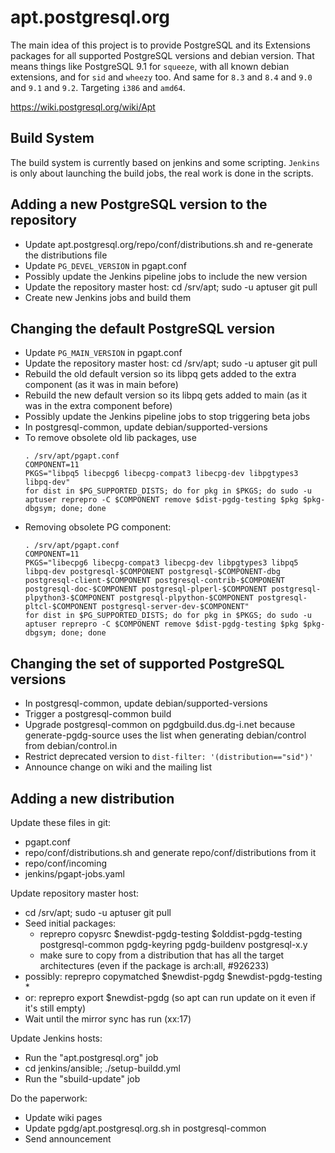 # apt.postgresql.org

The main idea of this project is to provide PostgreSQL and its Extensions
packages for all supported PostgreSQL versions and debian version. That
means things like PostgreSQL 9.1 for `squeeze`, with all known debian
extensions, and for `sid` and `wheezy` too. And same for `8.3` and `8.4` and
`9.0` and `9.1` and `9.2`. Targeting `i386` and `amd64`.

https://wiki.postgresql.org/wiki/Apt

## Build System

The build system is currently based on jenkins and some scripting. `Jenkins`
is only about launching the build jobs, the real work is done in the scripts.

## Adding a new PostgreSQL version to the repository

* Update apt.postgresql.org/repo/conf/distributions.sh and re-generate the distributions file
* Update `PG_DEVEL_VERSION` in pgapt.conf
* Possibly update the Jenkins pipeline jobs to include the new version
* Update the repository master host: cd /srv/apt; sudo -u aptuser git pull
* Create new Jenkins jobs and build them

## Changing the default PostgreSQL version

* Update `PG_MAIN_VERSION` in pgapt.conf
* Update the repository master host: cd /srv/apt; sudo -u aptuser git pull
* Rebuild the old default version so its libpq gets added to the extra component (as it was in main before)
* Rebuild the new default version so its libpq gets added to main (as it was in the extra component before)
* Possibly update the Jenkins pipeline jobs to stop triggering beta jobs
* In postgresql-common, update debian/supported-versions
* To remove obsolete old lib packages, use
  ```
  . /srv/apt/pgapt.conf
  COMPONENT=11
  PKGS="libpq5 libecpg6 libecpg-compat3 libecpg-dev libpgtypes3 libpq-dev"
  for dist in $PG_SUPPORTED_DISTS; do for pkg in $PKGS; do sudo -u aptuser reprepro -C $COMPONENT remove $dist-pgdg-testing $pkg $pkg-dbgsym; done; done
  ```
* Removing obsolete PG component:
  ```
  . /srv/apt/pgapt.conf
  COMPONENT=11
  PKGS="libecpg6 libecpg-compat3 libecpg-dev libpgtypes3 libpq5 libpq-dev postgresql-$COMPONENT postgresql-$COMPONENT-dbg postgresql-client-$COMPONENT postgresql-contrib-$COMPONENT postgresql-doc-$COMPONENT postgresql-plperl-$COMPONENT postgresql-plpython3-$COMPONENT postgresql-plpython-$COMPONENT postgresql-pltcl-$COMPONENT postgresql-server-dev-$COMPONENT"
  for dist in $PG_SUPPORTED_DISTS; do for pkg in $PKGS; do sudo -u aptuser reprepro -C $COMPONENT remove $dist-pgdg-testing $pkg $pkg-dbgsym; done; done
  ```

## Changing the set of supported PostgreSQL versions

* In postgresql-common, update debian/supported-versions
* Trigger a postgresql-common build
* Upgrade postgresql-common on pgdgbuild.dus.dg-i.net because
  generate-pgdg-source uses the list when generating debian/control from
  debian/control.in
* Restrict deprecated version to `dist-filter: '(distribution=="sid")'`
* Announce change on wiki and the mailing list

## Adding a new distribution

Update these files in git:

* pgapt.conf
* repo/conf/distributions.sh and generate repo/conf/distributions from it
* repo/conf/incoming
* jenkins/pgapt-jobs.yaml

Update repository master host:

* cd /srv/apt; sudo -u aptuser git pull
* Seed initial packages:
  * reprepro copysrc $newdist-pgdg-testing $olddist-pgdg-testing postgresql-common pgdg-keyring pgdg-buildenv postgresql-x.y
  * make sure to copy from a distribution that has all the target architectures (even if the package is arch:all, #926233)
* possibly: reprepro copymatched $newdist-pgdg $newdist-pgdg-testing \*
* or: reprepro export $newdist-pgdg (so apt can run update on it even if it's still empty)
* Wait until the mirror sync has run (xx:17)

Update Jenkins hosts:

* Run the "apt.postgresql.org" job
* cd jenkins/ansible; ./setup-buildd.yml
* Run the "sbuild-update" job

Do the paperwork:

* Update wiki pages
* Update pgdg/apt.postgresql.org.sh in postgresql-common
* Send announcement
